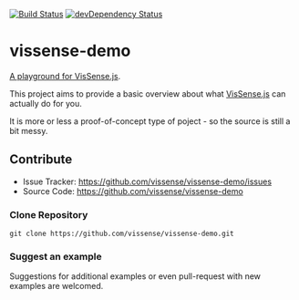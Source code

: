 [![Build Status](https://travis-ci.org/vissense/vissense-demo.svg?branch=master)](https://travis-ci.org/vissense/vissense-demo)
[![devDependency Status](https://david-dm.org/vissense/vissense-demo/dev-status.svg)](https://david-dm.org/vissense/vissense-demo#info=devDependencies)

vissense-demo
=================

[A playground for VisSense.js](https://vissense.github.io/vissense-demo/).

This project aims to provide a basic overview about what [VisSense.js](https://github.com/vissense/vissense) can actually do for you.

It is more or less a proof-of-concept type of poject - so the source is still a bit messy.


Contribute
------------

- Issue Tracker: https://github.com/vissense/vissense-demo/issues
- Source Code: https://github.com/vissense/vissense-demo

### Clone Repository
`git clone https://github.com/vissense/vissense-demo.git`

### Suggest an example
Suggestions for additional examples or even pull-request with new examples are welcomed.
